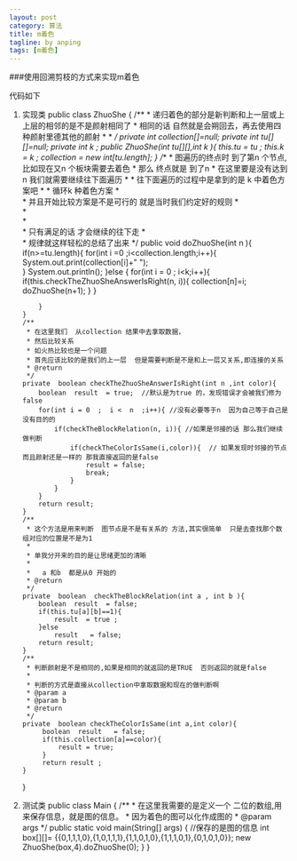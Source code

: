 ```yaml
---
layout: post
category: 算法
title: m着色
tagline: by anping
tags: [m着色]
---
```



###使用回溯剪枝的方式来实现m着色


代码如下


1.	实现类
	public class ZhuoShe {
		/**
		 * 递归着色的部分是新判断和上一层或上上层的相邻的是不是颜射相同了
		 * 相同的话  自然就是会朔回去，再去使用四种颜射里德其他的颜射
		 * 
		 * 
		 */
		private int collection[]=null;
		private int tu[][]=null;
		private int k ;
		public ZhuoShe(int tu[][],int k ){
			this.tu = tu ;
			this.k  = k ;
			collection  = new int[tu.length];
		}
		/**
		 * 图遍历的终点时  到了第n 个节点,  比如现在又n 个板块需要去着色
		 * 那么  终点就是 到了n 
		 * 在这里要是没有达到 n 我们就需要继续往下面遍历
		 * 
		 * 往下面遍历的过程中是拿到的是    k 中着色方案吧
		 * 
		 * 循环k 种着色方案 
		 *  
		 *  并且开始比较方案是不是可行的   就是当时我们约定好的规则
		 *    
		 *   
		 *   	   
		 *  只有满足的话 才会继续的往下走
		 *  
		 *  规律就这样轻松的总结了出来
		 */
		public void doZhuoShe(int n ){
			if(n>=tu.length){
				for(int i  =0 ;i<collection.length;i++){
				System.out.print(collection[i]+" ");	
				}
				System.out.println();
			}else {
				for(int i = 0 ; i<k;i++){
					 if(this.checkTheZhuoSheAnswerIsRight(n, i)){ 
						 collection[n]=i;
						 doZhuoShe(n+1);
					 }
				}
				
			}
		}
		/**
		 * 在这里我们  从collection 结果中去拿取数据，
		 * 然后比较关系
		 * 如火热比较也是一个问题
		 * 首先应该比较的是我们的上一层  但是需要判断是不是和上一层又关系,即连接的关系
		 * @return
		 */
		private  boolean checkTheZhuoSheAnswerIsRight(int n ,int color){
			boolean  result  = true;  //默认是为true 的，发现错误才会被我们修为false
			for(int i = 0  ;  i <  n  ;i++){ //没有必要等于n  因为自己等于自己是没有目的的
				if(checkTheBlockRelation(n, i)){ //如果是邻接的话 那么我们继续做判断
					if(checkTheColorIsSame(i,color)){  // 如果发现时邻接的节点而且颜射还是一样的 那我直接返回的是false
						result = false;
						break;
					}
				}
			}
			return result;
		}
		/**
		 * 这个方法是用来判断  图节点是不是有关系的 方法,其实很简单  只是去查找那个数组对应的位置是不是为1
		 * 
		 * 单我分开来的目的是让思绪更加的清晰
		 *  
		 *   a 和b  都是从0 开始的 
		 * @return
		 */
		private  boolean  checkTheBlockRelation(int a , int b ){
			boolean  result  = false;
			if(this.tu[a][b]==1){
				result  = true ;
			}else 
				result   = false;
			return result;
		}
		/**
		 * 判断颜射是不是相同的,如果是相同的就返回的是TRUE  否则返回的就是false
		 * 
		 * 判断的方式是直接从collection中拿取数据和现在的做判断啊
		 * @param a
		 * @param b
		 * @return
		 */
		private  boolean checkTheColorIsSame(int a,int color){
			 boolean  result   = false;
			 if(this.collection[a]==color){
				 result = true;
			 }
			 return result ;
		}
	}



2.	测试类
	public class Main {
		/**
		 * 在这里我需要的是定义一个   二位的数组,用来保存信息，就是图的信息。
		 * 因为着色的图可以化作成图的
		 * @param args
		 */
		public static void main(String[] args) {
			//保存的是图的信息
			int box[][]= {{0,1,1,1,0},{1,0,1,1,1},{1,1,0,1,0},{1,1,1,0,1},{0,1,0,1,0}};
			 new ZhuoShe(box,4).doZhuoShe(0);
		}
	}

